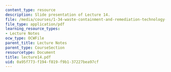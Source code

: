 ```yaml
---
content_type: resource
description: Slide presentation of Lecture 14.
file: /media/courses/1-34-waste-containment-and-remediation-technology-spring-2004/0a95f773f194f819f9b137227bea97cf_lecture14.pdf
file_type: application/pdf
learning_resource_types:
- Lecture Notes
ocw_type: OCWFile
parent_title: Lecture Notes
parent_type: CourseSection
resourcetype: Document
title: lecture14.pdf
uid: 0a95f773-f194-f819-f9b1-37227bea97cf
---
```

